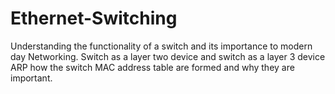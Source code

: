 # Ethernet-Switching
Understanding the functionality of a switch and its importance to modern day Networking.
Switch as a layer two device and switch as a layer 3 device 
ARP 
how the switch MAC address table are formed and why they are important.
